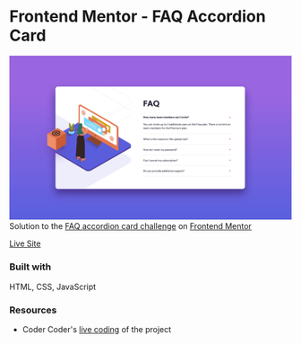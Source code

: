 # Frontend Mentor - FAQ Accordion Card

![](faq-accordion-card-screenshot.png)
Solution to the [FAQ accordion card challenge](https://www.frontendmentor.io/challenges/faq-accordion-card-XlyjD0Oam) on [Frontend Mentor](https://www.frontendmentor.io/)

[Live Site](https://alittlespoon.github.io/faq-accordion-card-main/)

### Built with

HTML, CSS, JavaScript

### Resources

- Coder Coder's [live coding](https://www.youtube.com/watch?v=FboXxLxg8eo) of the project
